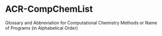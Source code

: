 # ACR-CompChemList
Glossary and Abbreviation for Computational Chemistry Methods or Name of Programs (in Alphabetical Order) 
